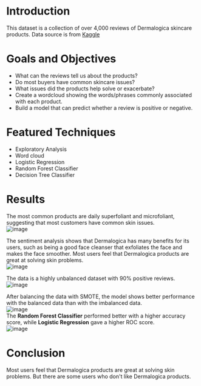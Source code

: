 # Introduction
This dataset is a collection of over 4,000 reviews of Dermalogica skincare products. Data source is from [Kaggle](https://www.kaggle.com/datasets/nenamalikah/nlp-ulta-skincare-reviews)

# Goals and Objectives
* What can the reviews tell us about the products?
* Do most buyers have common skincare issues?
* What issues did the products help solve or exacerbate?
* Create a wordcloud showing the words/phrases commonly associated with each product.
* Build a model that can predict whether a review is positive or negative.

# Featured Techniques
* Exploratory Analysis
* Word cloud
* Logistic Regression
* Random Forest Classifier
* Decision Tree Classifier

# Results
The most common products are daily superfoliant and microfoliant, suggesting that most customers have common skin issues.<br>
![image](https://github.com/amiegirl/Machine_Learning_Portfolio_Projects/assets/81017006/da481380-1f56-4e0c-9a97-b500f4741509)<br>

The sentiment analysis shows that Dermalogica has many benefits for its users, such as being a good face cleanser that exfoliates the face and makes the face smoother. Most users feel that Dermalogica products are great at solving skin problems.<br>
![image](https://github.com/amiegirl/Machine_Learning_Portfolio_Projects/assets/81017006/b0ca8b5f-eb1d-4565-bcf0-b016eac712f6)<br>

The data is a highly unbalanced dataset with 90% positive reviews.
![image](https://github.com/amiegirl/Machine_Learning_Portfolio_Projects/assets/81017006/06c67f12-0a84-4b46-8d0c-75c594af8676)<br>

After balancing the data with SMOTE, the model shows better performance with the balanced data than with the imbalanced data.<br>
![image](https://github.com/amiegirl/Machine_Learning_Portfolio_Projects/assets/81017006/b5a52fe2-a1b8-4a93-8a3d-186339085f0e)<br>
The **Random Forest Classifier** performed better with a higher accuracy score, while **Logistic Regression** gave a higher ROC score.<br>
![image](https://github.com/amiegirl/Machine_Learning_Portfolio_Projects/assets/81017006/77442454-f7af-46c1-96e3-8798ff200b1f)

# Conclusion
Most users feel that Dermalogica products are great at solving skin problems. But there are some users who don't like Dermalogica products.
